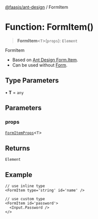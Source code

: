 [@faasjs/ant-design](../README.md) / FormItem

# Function: FormItem()

> **FormItem**\<`T`\>(`props`): `Element`

FormItem

- Based on [Ant Design Form.Item](https://ant.design/components/form#formitem).
- Can be used without [Form](https://faasjs.com/doc/ant-design/#form).

## Type Parameters

• **T** = `any`

## Parameters

### props

[`FormItemProps`](../interfaces/FormItemProps.md)\<`T`\>

## Returns

`Element`

## Example

```tsx
// use inline type
<FormItem type='string' id='name' />

// use custom type
<FormItem id='password'>
  <Input.Password />
</>
```
